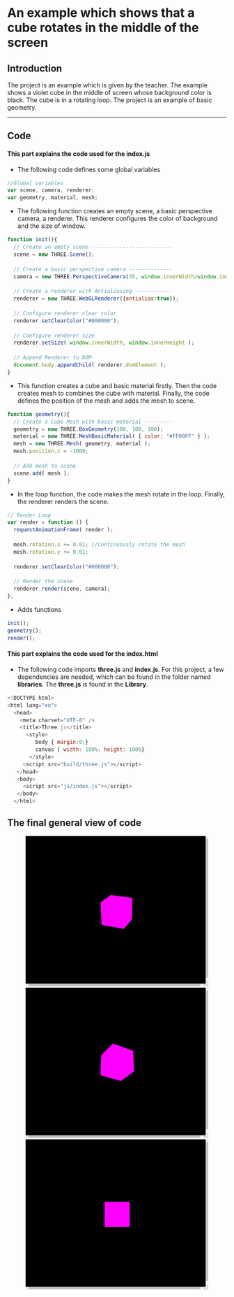 # An example which shows that a cube rotates in the middle of the screen

## Introduction

The project is an example which is given by the teacher. The example shows a violet cube in the middle of screen whose background color is black. The cube is in a rotating loop. The project is an example of basic geometry.

---

## Code

#### This part explains the code used for the **index.js**

* The following code defines some global variables

```JavaScript
//Global variables
var scene, camera, renderer;
var geometry, material, mesh;
```

* The following function creates an empty scene, a basic perspective camera, a renderer. This renderer configures the color of background and the size of window.

```JavaScript
function init(){
  // Create an empty scene --------------------------
  scene = new THREE.Scene();

  // Create a basic perspective camera --------------
  camera = new THREE.PerspectiveCamera(35, window.innerWidth/window.innerHeight, 300, 10000 );

  // Create a renderer with Antialiasing ------------
  renderer = new THREE.WebGLRenderer({antialias:true});

  // Configure renderer clear color
  renderer.setClearColor("#000000");

  // Configure renderer size
  renderer.setSize( window.innerWidth, window.innerHeight );

  // Append Renderer to DOM
  document.body.appendChild( renderer.domElement );
}
```

* This function  creates a cube and basic material firstly. Then the code creates mesh to combines the cube with material. Finally, the code defines the position of the mesh and adds the mesh to scene.

```JavaScript
function geometry(){
  // Create a Cube Mesh with basic material ---------
  geometry = new THREE.BoxGeometry(100, 100, 100);
  material = new THREE.MeshBasicMaterial( { color: "#FF00FF" } );
  mesh = new THREE.Mesh( geometry, material );
  mesh.position.z = -1000;

  // Add mesh to scene
  scene.add( mesh );
}
```

* In the loop function, the code makes the mesh rotate in the loop. Finally, the renderer renders the scene.

```JavaScript
// Render Loop
var render = function () {
  requestAnimationFrame( render );

  mesh.rotation.x += 0.01; //Continuously rotate the mesh
  mesh.rotation.y += 0.01;

  renderer.setClearColor("#000000");

  // Render the scene
  renderer.render(scene, camera);
};
```

* Adds functions

```JavaScript
init();
geometry();
render();
```

#### This part explains the code used for the **index.html**

* The following code imports **three.js** and **index.js**. For this project, a few dependencies are needed, which can be found in the folder named **libraries**. The **three.js** is found in the **Library**.

```JavaScript
<!DOCTYPE html>
<html lang="en">
  <head>
    <meta charset="UTF-8" />
    <title>Three.js</title>
      <style>
         body { margin:0;}
         canvas { width: 100%; height: 100%}
       </style>
     <script src="build/three.js"></script>
   </head>
   <body>
     <script src="js/index.js"></script>
   </body>
  </html>
  ```

## The final general view of code
<p align="center">
<img alt="abramovic" src="assets/cube1.jpg" width="420" />
<img alt="abramovic" src="assets/cube2.jpg" width="420" />
<img alt="abramovic" src="assets/cube3.jpg" width="420" />
</p>
